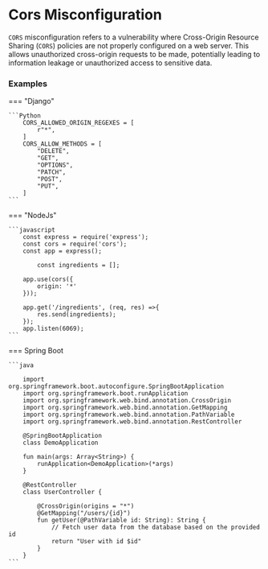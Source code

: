 
# Cors Misconfiguration

`CORS` misconfiguration refers to a vulnerability where Cross-Origin Resource Sharing (`CORS`) policies are not properly configured on a web server. This allows unauthorized cross-origin requests to be made, potentially leading to information leakage or unauthorized access to sensitive data.

### Examples

=== "Django"

    ```Python
        CORS_ALLOWED_ORIGIN_REGEXES = [
            r"*",
        ]
        CORS_ALLOW_METHODS = [
            "DELETE",
            "GET",
            "OPTIONS",
            "PATCH",
            "POST",
            "PUT",
        ]
    ```

=== "NodeJs"

    ```javascript
        const express = require('express');
        const cors = require('cors');
        const app = express();

            const ingredients = [];

        app.use(cors({
            origin: '*'
        }));

        app.get('/ingredients', (req, res) =>{
            res.send(ingredients);
        });
        app.listen(6069);
    ```

=== Spring Boot

    ```java

        import org.springframework.boot.autoconfigure.SpringBootApplication
        import org.springframework.boot.runApplication
        import org.springframework.web.bind.annotation.CrossOrigin
        import org.springframework.web.bind.annotation.GetMapping
        import org.springframework.web.bind.annotation.PathVariable
        import org.springframework.web.bind.annotation.RestController
        
        @SpringBootApplication
        class DemoApplication
        
        fun main(args: Array<String>) {
            runApplication<DemoApplication>(*args)
        }
        
        @RestController
        class UserController {
        
            @CrossOrigin(origins = "*")
            @GetMapping("/users/{id}")
            fun getUser(@PathVariable id: String): String {
                // Fetch user data from the database based on the provided id
                return "User with id $id"
            }
        }
    ```
